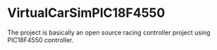 # VirtualCarSimPIC18F4550
The project is basically an open source racing controller project using PIC18F4550 controller. 
